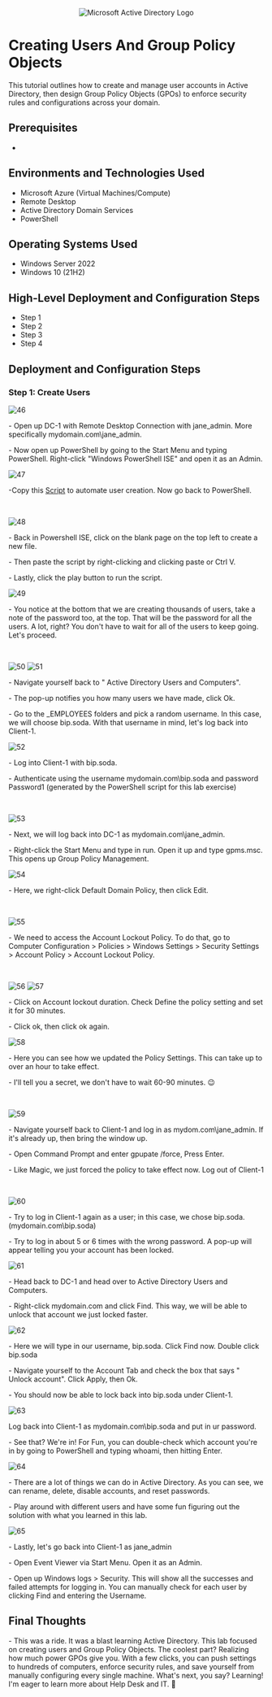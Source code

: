 <p align="center">
<img src="https://i.imgur.com/pU5A58S.png" alt="Microsoft Active Directory Logo"/>
</p>

<h1>Creating Users And Group Policy Objects</h1>
This tutorial outlines how to create and manage user accounts in Active Directory, then design Group Policy Objects (GPOs) to enforce security rules and configurations across your domain.<br />


<h2>Prerequisites</h2>

- 
<h2>Environments and Technologies Used</h2>

- Microsoft Azure (Virtual Machines/Compute)
- Remote Desktop
- Active Directory Domain Services
- PowerShell

<h2>Operating Systems Used </h2>

- Windows Server 2022
- Windows 10 (21H2)

<h2>High-Level Deployment and Configuration Steps</h2>

- Step 1
- Step 2
- Step 3
- Step 4

<h2>Deployment and Configuration Steps</h2>
</p>
<h3>Step 1: Create Users</h3>
</p>
<p>

![46](https://github.com/user-attachments/assets/8eabee85-72cf-4411-a45d-7c0094ba4cf3)

</p>
<p>
- Open up DC-1 with Remote Desktop Connection with jane_admin. More specifically mydomain.com\jane_admin.
</p>
- Now open up PowerShell by going to the Start Menu and typing PowerShell. Right-click "Windows PowerShell ISE" and open it as an Admin.
<br />

<p>

![47](https://github.com/user-attachments/assets/b856736c-9c50-4771-8f44-56bf9830d5fd)

</p>
<p>
-Copy this <a href="https://github.com/joshmadakor1/AD_PS/blob/master/Generate-Names-Create-Users.ps1">Script</a> to automate user creation. Now go back to PowerShell.
</p>
<br />

<p>

![48](https://github.com/user-attachments/assets/e48e8b9a-7123-4f43-b9f5-a4a0e20fa0a4)

</p>
<p>
- Back in Powershell ISE, click on the blank page on the top left to create a new file.
</p>
- Then paste the script by right-clicking and clicking paste or Ctrl V.
</p>
- Lastly, click the play button to run the script.
<br />

<p>

![49](https://github.com/user-attachments/assets/ec6057ec-63fe-414c-ab96-82ac378a602b)

</p>
<p>
- You notice at the bottom that we are creating thousands of users, take a note of the password too, at the top. That will be the password for all the users. A lot, right? You don't have to wait for all of the users to keep going. Let's proceed.
</p>

<br />
<p>

![50](https://github.com/user-attachments/assets/6b5cc467-7ad6-4fe3-9053-fb3f6e26d899)
![51](https://github.com/user-attachments/assets/3a650ebd-bb99-4903-a672-03723f2fcb01)
<p>
</p>
- Navigate yourself back to " Active Directory Users and Computers".
</p>
- The pop-up notifies you how many users we have made, click Ok.
</p>
- Go to the _EMPLOYEES folders and pick a random username. In this case, we will choose bip.soda. With that username in mind, let's log back into Client-1.
<br />


<p>

![52](https://github.com/user-attachments/assets/770a8473-8a2e-4707-ba6f-4f9363625466)

</p>
<p>
- Log into Client-1 with bip.soda.
</p>
- Authenticate using the username mydomain.com\bip.soda and password Password1 (generated by the PowerShell script for this lab exercise)
</p>
<br />

<p>

![53](https://github.com/user-attachments/assets/8b6ee73a-add3-4584-834d-e549166572cb)

</p>
<p>
- Next, we will log back into DC-1 as mydomain.com\jane_admin.
</p>
- Right-click the Start Menu and type in run. Open it up and type gpms.msc. This opens up Group Policy Management.
<br />


<p>

![54](https://github.com/user-attachments/assets/dc8d508f-cff9-4481-b8c8-985c3c4345b6)

</p>
<p>
- Here, we right-click Default Domain Policy, then click Edit.
</p>
<br />


<p>

![55](https://github.com/user-attachments/assets/8d64da56-bd3e-453c-ad7e-707246cf1729)

</p>
<p>
- We need to access the Account Lockout Policy. To do that, go to Computer Configuration > Policies > Windows Settings > Security Settings > Account Policy > Account Lockout Policy.
</p>
<br />

<p>

![56](https://github.com/user-attachments/assets/70fa7040-16d0-4033-8d3c-431b4b44ced9)
![57](https://github.com/user-attachments/assets/e9e93f42-5796-4436-b31b-871da50c3084)

</p>
<p>
- Click on Account lockout duration. Check Define the policy setting and set it for 30 minutes.
</p>
- Click ok, then click ok again.
<br />

<p>

![58](https://github.com/user-attachments/assets/6684192e-5bd1-49fc-b239-d085af0ba01f)

</p>
<p>
- Here you can see how we updated the Policy Settings. This can take up to over an hour to take effect.
</p>
- I'll tell you a secret, we don't have to wait 60-90 minutes. 😉
</p>
<br />

<p>

![59](https://github.com/user-attachments/assets/d3804210-e097-4c92-8c8e-c559926b3484)

</p>
<p>
- Navigate yourself back to Client-1 and log in as mydom.com\jane_admin. If it's already up, then bring the window up.
</p>
- Open Command Prompt and enter gpupate /force, Press Enter.
</p>
- Like Magic, we just forced the policy to take effect now. Log out of Client-1
</p>
<br />

<p>

![60](https://github.com/user-attachments/assets/58d53291-bcd2-4ce1-8dd1-c948258845b1)

</p>
<p>
- Try to log in Client-1 again as a user; in this case, we chose bip.soda. (mydomain.com\bip.soda)
</p>
- Try to log in about 5 or 6 times with the wrong password. A pop-up will appear telling you your account has been locked.

<p>

![61](https://github.com/user-attachments/assets/a40b7709-6076-47db-8139-222b2d251f54)

</p>
<p>
- Head back to DC-1 and head over to Active Directory Users and Computers.
</p>
- Right-click mydomain.com and click Find. This way, we will be able to unlock that account we just locked faster.
<br />

<p>

![62](https://github.com/user-attachments/assets/b7639972-f767-4631-adb1-4451cff7c223)

</p>
<p>
- Here we will type in our username, bip.soda. Click Find now. Double click bip.soda
</p>
- Navigate yourself to the Account Tab and check the box that says " Unlock account". Click Apply, then Ok.
</p>
- You should now be able to lock back into bip.soda under Client-1.
<br />


<p>

![63](https://github.com/user-attachments/assets/8f61cd82-326a-42f1-9f06-e5b5ec216eba)

</p>
<p>
Log back into Client-1 as mydomain.com\bip.soda and put in ur password.
</p>
- See that? We're in! For Fun, you can double-check which account you're in by going to PowerShell and typing whoami, then hitting Enter.
<br />

<p>

![64](https://github.com/user-attachments/assets/982a5e65-a0ba-40e1-91f4-31d011435669)

</p>
<p>
- There are a lot of things we can do in Active Directory. As you can see, we can rename, delete, disable accounts, and reset passwords.
</p>
- Play around with different users and have some fun figuring out the solution with what you learned in this lab. 
<br />

<p>

![65](https://github.com/user-attachments/assets/68dbdb39-9370-4d4b-8b24-8248f07887ba)

</p>
<p>
- Lastly, let's go back into Client-1 as jane_admin
</p>
- Open Event Viewer via Start Menu. Open it as an Admin.
</p>
- Open up Windows logs > Security. This will show all the successes and failed attempts for logging in. You can manually check for each user by clicking Find and entering the Username.
<br />

<h2>Final Thoughts</h2>
 - This was a ride. It was a blast learning Active Directory. This lab focused on creating users and Group Policy Objects. The coolest part? Realizing how much power GPOs give you. With a few clicks, you can push settings to hundreds of computers, enforce security rules, and save yourself from manually configuring every single machine. What's next, you say? Learning! I'm eager to learn more about Help Desk and IT. 📖

